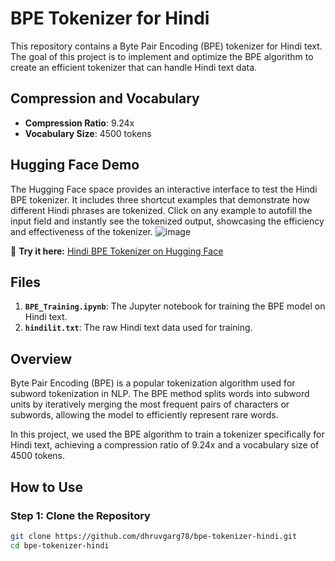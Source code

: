 # BPE Tokenizer for Hindi

This repository contains a Byte Pair Encoding (BPE) tokenizer for Hindi text. The goal of this project is to implement and optimize the BPE algorithm to create an efficient tokenizer that can handle Hindi text data.

## Compression and Vocabulary

- **Compression Ratio**: 9.24x
- **Vocabulary Size**: 4500 tokens

## Hugging Face Demo

The Hugging Face space provides an interactive interface to test the Hindi BPE tokenizer. It includes three shortcut examples that demonstrate how different Hindi phrases are tokenized. Click on any example to autofill the input field and instantly see the tokenized output, showcasing the efficiency and effectiveness of the tokenizer.
![image](https://github.com/user-attachments/assets/f7d2838b-5d28-421c-a120-3fa7d807641a)

🔗 **Try it here:** [Hindi BPE Tokenizer on Hugging Face](https://huggingface.co/spaces/dhruv78/bpe-tokenizer-hindi)


## Files

1. **`BPE_Training.ipynb`**: The Jupyter notebook for training the BPE model on Hindi text.
2. **`hindilit.txt`**: The raw Hindi text data used for training.

## Overview

Byte Pair Encoding (BPE) is a popular tokenization algorithm used for subword tokenization in NLP. The BPE method splits words into subword units by iteratively merging the most frequent pairs of characters or subwords, allowing the model to efficiently represent rare words.

In this project, we used the BPE algorithm to train a tokenizer specifically for Hindi text, achieving a compression ratio of 9.24x and a vocabulary size of 4500 tokens.

## How to Use

### Step 1: Clone the Repository
```bash
git clone https://github.com/dhruvgarg78/bpe-tokenizer-hindi.git
cd bpe-tokenizer-hindi

